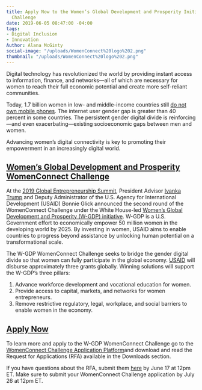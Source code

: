 ```yaml
---
title: Apply Now to the Women’s Global Development and Prosperity Initiative WomenConnect
  Challenge
date: 2019-06-05 08:47:00 -04:00
tags:
- Digital Inclusion
- Innovation
Author: Alana McGinty
social-image: "/uploads/WomenConnect%20logo%202.png"
thumbnail: "/uploads/WomenConnect%20logo%202.png"
---
```


Digital technology has revolutionized the world by providing instant access to information, finance, and networks—all of which are necessary for women to reach their full economic potential and create more self-reliant communities.

Today, 1.7 billion women in low- and middle-income countries still [do not own mobile phones](https://www.gsma.com/mobilefordevelopment/wp-content/uploads/2018/04/GSMA_The_Mobile_Gender_Gap_Report_2018_32pp_WEBv7.pdf). The internet user gender gap is greater than 40 percent in some countries. The persistent gender digital divide is reinforcing—and even exacerbating—existing socioeconomic gaps between men and women.

Advancing women’s digital connectivity is key to promoting their empowerment in an increasingly digital world.

<!--more-->

## [Women’s Global Development and Prosperity WomenConnect Challenge](https://www.womenconnectchallenge.org/)

At the [2019 Global Entrepreneurship Summit](https://www.ges2019.org/), President Advisor [Ivanka Trump](https://www.youtube.com/watch?v=M00bRgV1kOA) and Deputy Administrator of the U.S. Agency for International Development (USAID) Bonnie Glick announced the second round of the WomenConnect Challenge under the White House-led [Women’s Global Development and Prosperity (W-GDP) initiative](https://www.whitehouse.gov/wgdp/). W-GDP is a U.S. Government effort to economically empower 50 million women in the developing world by 2025. By investing in women, USAID aims to enable countries to progress beyond assistance by unlocking human potential on a transformational scale.

The W-GDP WomenConnect Challenge seeks to bridge the gender digital divide so that women can fully participate in the global economy. [USAID](https://www.usaid.gov/wcc) will disburse approximately three grants globally. Winning solutions will support the W-GDP’s three pillars:

1. Advance workforce development and vocational education for women.
2. Provide access to capital, markets, and networks for women entrepreneurs.
3. Remove restrictive regulatory, legal, workplace, and social barriers to enable women in the economy.

## [Apply Now](https://app.reviewr.com/s1/site/WomenConnectChallenge19)

To learn more and apply to the W-GDP WomenConnect Challenge go to the  [WomenConnect Challenge Application Platform](https://app.reviewr.com/s1/site/WomenConnectChallenge19)and download and read the Request for Applications (RFA) available in the Downloads section.

If you have questions about the RFA, submit them [here](https://docs.google.com/forms/d/e/1FAIpQLSdVGepAww9C_HfE-7YsNEKW1LR4-IvqGEKROEzWTgyR2Leseg/viewform) by June 17 at 12pm ET. Make sure to submit your WomenConnect Challenge application by July 26 at 12pm ET.